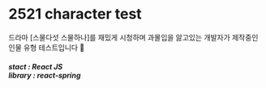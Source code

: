 # 2521 character test 
드라마 [스물다섯 스물하나]를 재밌게 시청하며 과몰입을 앓고있는 개발자가 제작중인 인물 유형 테스트입니다 🥰
##### stact : React JS<br>library : react-spring
